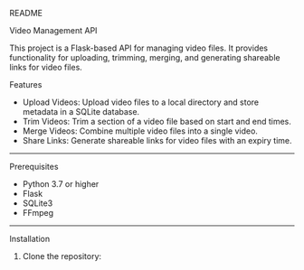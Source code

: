 README

Video Management API

This project is a Flask-based API for managing video files. It provides functionality for uploading, trimming, merging, and generating shareable links for video files.

Features
- Upload Videos: Upload video files to a local directory and store metadata in a SQLite database.
- Trim Videos: Trim a section of a video file based on start and end times.
- Merge Videos: Combine multiple video files into a single video.
- Share Links: Generate shareable links for video files with an expiry time.

---

Prerequisites
- Python 3.7 or higher
- Flask
- SQLite3
- FFmpeg

---

Installation

1. Clone the repository:
